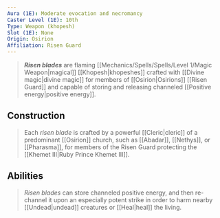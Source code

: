 ```yaml
---
Aura (1E): Moderate evocation and necromancy
Caster Level (1E): 10th
Type: Weapon (khopesh)
Slot (1E): None
Origin: Osirion
Affiliation: Risen Guard
---
```


> ***Risen blades*** are flaming [[Mechanics/Spells/Spells/Level 1/Magic Weapon|magical]] [[Khopesh|khopeshes]] crafted with [[Divine magic|divine magic]] for members of [[Osirion|Osirions]] [[Risen Guard]] and capable of storing and releasing channeled [[Positive energy|positive energy]].


## Construction

> Each *risen blade* is crafted by a powerful [[Cleric|cleric]] of a predominant [[Osirion]] church, such as [[Abadar]], [[Nethys]], or [[Pharasma]], for members of the Risen Guard protecting the [[Khemet III|Ruby Prince Khemet III]].


## Abilities

> *Risen blades* can store channeled positive energy, and then re-channel it upon an especially potent strike in order to harm nearby [[Undead|undead]] creatures or [[Heal|heal]] the living.







